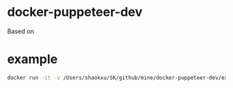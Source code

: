 # docker-puppeteer-dev
Based on 

# example
```bash
docker run -it -v /Users/shaokxu/SK/github/mine/docker-puppeteer-dev/examples:/app puppeteer-dev bash
```
